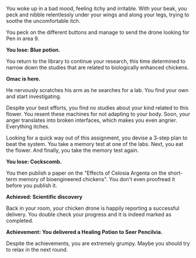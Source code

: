 You woke up in a bad mood, feeling itchy and irritable. With your beak, you peck and nibble relentlessly under your wings and along your legs, trying to soothe the uncomfortable itch.

You peck on the different buttons and manage to send the drone looking for Pen in area 9.

**You lose: Blue potion.**

You return to the library to continue your research, this time determined to narrow down the studies that are related to biologically enhanced chickens. 

**Omac is here.**

He nervously scratches his arm as he searches for a lab. You find your own and start investigating.

Despite your best efforts, you find no studies about your kind related to this flower. You resent these machines for not adapting to your body. Soon, your anger translates into broken interfaces, which makes you even angrier. Everything itches. 

Looking for a quick way out of this assignment, you devise a 3-step plan to beat the system. You take a memory test at one of the labs. Next, you eat the flower. And finally, you take the memory test again.

**You lose: Cockscomb.**

You then publish a paper on the "Effects of Celosia Argenta on the short-term memory of bioengineered chickens". You don't even proofread it before you publish it.

**Achieved: Scientific discovery** 

Back in your room, your chicken drone is happily reporting a successful delivery. You double check your progress and it is indeed marked as completed.

**Achievement: You delivered a Healing Potion to Seer Pencilvia.**

Despite the achievements, you are extremely grumpy. Maybe you should try to relax in the next round.